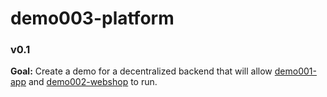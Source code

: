 # demo003-platform
### v0.1

**Goal:** Create a demo for a decentralized backend that will allow [demo001-app](https://github.com/teamforus/research-and-development/tree/demo001-app/demo001-app) and [demo002-webshop](https://github.com/teamforus/research-and-development/tree/demo002-webshop/demo002-webshop) to run.